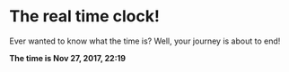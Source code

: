 # The real time clock!

Ever wanted to know what the time is? Well, your journey is about to end!

**The time is Nov 27, 2017, 22:19**